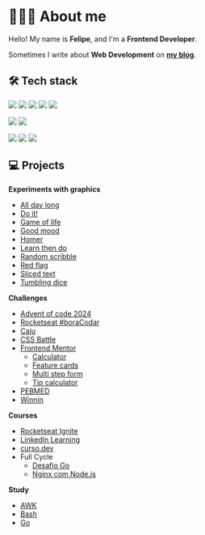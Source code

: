 # 👨🏻‍💻 About me

Hello! My name is **Felipe**, and I'm a **Frontend Developer**.

Sometimes I write about **Web Development** on [**my blog**](https://blog.felipeog.com.br/en/).

## 🛠 Tech stack

[![](https://img.shields.io/badge/-HTML5-333?style=flat&logo=html5&logoColor=fff)](https://www.google.com/search?q=HTML5)
[![](https://img.shields.io/badge/-CSS3-333?style=flat&logo=css3&logoColor=fff)](https://www.google.com/search?q=CSS3)
[![](https://img.shields.io/badge/-JavaScript-333?style=flat&logo=javascript&logoColor=fff)](https://www.google.com/search?q=JavaScript)
[![](https://img.shields.io/badge/-Node.js-333?style=flat&logo=node.js&logoColor=fff)](https://www.google.com/search?q=Node.js)
[![](https://img.shields.io/badge/-TypeScript-333?style=flat&logo=typescript&logoColor=fff)](https://www.google.com/search?q=TypeScript)

[![](https://img.shields.io/badge/-Git-333?style=flat&logo=git&logoColor=fff)](https://www.google.com/search?q=Git)
[![](https://img.shields.io/badge/-GitHub-333?style=flat&logo=github&logoColor=fff)](https://www.google.com/search?q=GitHub)

[![](https://img.shields.io/badge/-Visual%20Studio%20Code-333?style=flat&logo=visual-studio-code&logoColor=fff)](https://www.google.com/search?q=Visual%20Studio%20Code)
[![](https://img.shields.io/badge/-Json-333?style=flat&logo=json&logoColor=fff)](https://www.google.com/search?q=Json)
[![](https://img.shields.io/badge/-Markdown-333?style=flat&logo=markdown&logoColor=fff)](https://www.google.com/search?q=Markdown)

## 💻 Projects

**Experiments with graphics**

- [All day long](https://github.com/felipeog/all-day-long)
- [Do it!](https://github.com/felipeog/do-it)
- [Game of life](https://github.com/felipeog/game-of-life)
- [Good mood](https://github.com/felipeog/good-mood)
- [Homer](https://github.com/felipeog/homer)
- [Learn then do](https://github.com/felipeog/learn-then-do)
- [Random scribble](https://github.com/felipeog/random-scribble)
- [Red flag](https://github.com/felipeog/red-flag)
- [Sliced text](https://github.com/felipeog/sliced-text)
- [Tumbling dice](https://github.com/felipeog/tumbling-dice)

**Challenges**

- [Advent of code 2024](https://github.com/felipeog/advent-of-code-2024)
- [Rocketseat #boraCodar](https://github.com/felipeog/bora-codar)
- [Caju](https://github.com/felipeog/caju-frontend-challenge)
- [CSS Battle](https://github.com/felipeog/cssbattle)
- [Frontend Mentor](https://github.com/felipeog/frontend-mentor)
  - [Calculator](https://github.com/felipeog/fm-calculator-app)
  - [Feature cards](https://github.com/felipeog/fm-four-card-feature-section)
  - [Multi step form](https://github.com/felipeog/fm-multi-step-form)
  - [Tip calculator](https://github.com/felipeog/fm-tip-calculator-app)
- [PEBMED](https://github.com/felipeog/pebmed-frontend-challenge)
- [Winnin](https://github.com/felipeog/teste-winnin)

**Courses**

- [Rocketseat Ignite](https://github.com/felipeog/ignite)
- [LinkedIn Learning](https://github.com/felipeog/linkedin-learning)
- [curso.dev](https://github.com/felipeog/cd-tabnews)
- Full Cycle
  - [Desafio Go](https://github.com/felipeog/fc-docker-go)
  - [Nginx com Node.js](https://github.com/felipeog/fc-docker-nginx-nodejs)

**Study**

- [AWK](https://github.com/felipeog/awk)
- [Bash](https://github.com/felipeog/bash)
- [Go](https://github.com/felipeog/go)
